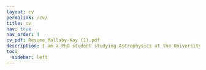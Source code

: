 ```yaml
---
layout: cv
permalink: /cv/
title: cv
nav: true
nav_order: 4
cv_pdf: Resume_Mallaby-Kay (1).pdf
description: I am a PhD student studying Astrophysics at the University of Chicago. My experience includes studying the gas properties of distant galaxy clusters using CMB data combined with optical data, working with large scale simulations to understand the bejaivour of gas around galaxy clusters and developing jupyter notebooks that can be used by scientists outside of my field to study data produced by my collaboration.
toc:
  sidebar: left
---
```

